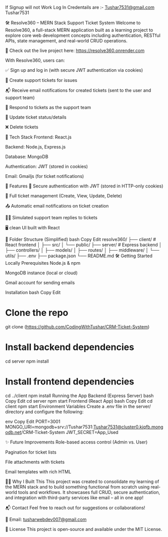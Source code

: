 If Signup will not Work Log In Credentails are :-
Tushar7531@gmail.com
Tushar7531

🛠️ Resolve360 – MERN Stack Support Ticket System
Welcome to Resolve360, a full-stack MERN application built as a learning project to explore core web development concepts including authentication, RESTful APIs, state management, and real-world CRUD operations.

🚀 Check out the live project here: https://resolve360.onrender.com

With Resolve360, users can:

✅ Sign up and log in (with secure JWT authentication via cookies)

🎫 Create support tickets for issues

📬 Receive email notifications for created tickets (sent to the user and support team)

📝 Respond to tickets as the support team

🔄 Update ticket status/details

❌ Delete tickets

🧱 Tech Stack
Frontend: React.js

Backend: Node.js, Express.js

Database: MongoDB

Authentication: JWT (stored in cookies)

Email: Gmailjs (for ticket notifications)

🚀 Features
🔐 Secure authentication with JWT (stored in HTTP-only cookies)

🧾 Full ticket management (Create, View, Update, Delete)

📤 Automatic email notifications on ticket creation

👨‍💻 Simulated support team replies to tickets

🖥️ clean UI built with React

📁 Folder Structure (Simplified)
bash
Copy
Edit
resolve360/
├── client/              # React frontend
│   ├── src/
│   └── public/
├── server/              # Express backend
│   ├── controllers/
│   ├── models/
│   ├── routes/
│   ├── middleware/
│   └── utils/
├── .env
├── package.json
└── README.md
🛠️ Getting Started Locally
Prerequisites
Node.js & npm

MongoDB instance (local or cloud)

Gmail account for sending emails

Installation
bash
Copy
Edit
# Clone the repo
git clone (https://github.com/CodingWithTushar/CRM-Ticket-System)

# Install backend dependencies
cd server
npm install

# Install frontend dependencies
cd ../client
npm install
Running the App
Backend (Express Server)
bash
Copy
Edit
cd server
npm start
Frontend (React App)
bash
Copy
Edit
cd client
npm start
Environment Variables
Create a .env file in the server/ directory and configure the following:

env
Copy
Edit
PORT=3001
MONGO_URI=mongodb+srv://Tushar7531:Tushar7531@cluster0.kjqfb.mongodb.net/CRM-Ticket-System
JWT_SECRET=App_Used

✨ Future Improvements
Role-based access control (Admin vs. User)

Pagination for ticket lists

File attachments with tickets

Email templates with rich HTML

🙋‍♂️ Why I Built This
This project was created to consolidate my learning of the MERN stack and to build something functional from scratch using real-world tools and workflows. It showcases full CRUD, secure authentication, and integration with third-party services like email – all in one app!

📬 Contact
Feel free to reach out for suggestions or collaborations!

📧 Email: tusharwebdev007@gmail.com

📄 License
This project is open-source and available under the MIT License.

